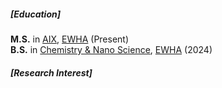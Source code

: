 <p></p>

##### [Education]
**M.S.** in [AIX](https://aix.ewha.ac.kr/), [EWHA](http://www.ewha.ac.kr/ewha/index.do) (Present)<br>
**B.S.** in  [Chemistry & Nano Science](https://myr.ewha.ac.kr/engchem/index.do), [EWHA](http://www.ewha.ac.kr/ewha/index.do) (2024)

##### [Research Interest]
